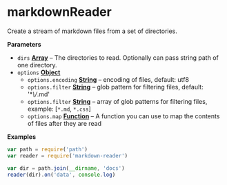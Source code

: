 <!-- Generated by documentation.js. Update this documentation by updating the source code. -->

# markdownReader

Create a stream of markdown files from a set of directories.

**Parameters**

-   `dirs` **[Array](https://developer.mozilla.org/en-US/docs/Web/JavaScript/Reference/Global_Objects/Array)** – The directories to read. Optionally can pass string path of one directory.
-   `options` **[Object](https://developer.mozilla.org/en-US/docs/Web/JavaScript/Reference/Global_Objects/Object)** 
    -   `options.encoding` **[String](https://developer.mozilla.org/en-US/docs/Web/JavaScript/Reference/Global_Objects/String)** – encoding of files, default: utf8
    -   `options.filter` **[String](https://developer.mozilla.org/en-US/docs/Web/JavaScript/Reference/Global_Objects/String)** – glob pattern for filtering files, default: '\*_\\/_.md'
    -   `options.filter` **[String](https://developer.mozilla.org/en-US/docs/Web/JavaScript/Reference/Global_Objects/String)** – array of glob patterns for filtering files, example: [`*.md`, `*.css`]
    -   `options.map` **[Function](https://developer.mozilla.org/en-US/docs/Web/JavaScript/Reference/Statements/function)** – A function you can use to map the contents of files after they are read

**Examples**

```javascript
var path = require('path')
var reader = require('markdown-reader')

var dir = path.join(__dirname, 'docs')
reader(dir).on('data', console.log)
```
